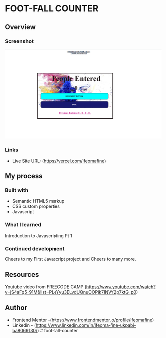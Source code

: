 # FOOT-FALL COUNTER

## Overview

### Screenshot

![](./FOOT-FALL-COUNTER.PNG)

### Links

- Live Site URL: (https://vercel.com/ifeomafine)

## My process

### Built with

- Semantic HTML5 markup
- CSS custom properties
- Javascript

### What I learned

Introduction to Javascripting Pt 1

### Continued development

Cheers to my First Javascript project and Cheers to many more.

## Resources

Youtube video from FREECODE CAMP (https://www.youtube.com/watch?v=jS4aFq5-91M&list=PLeYyu3ELvdUQnuOOPjk7INVY2p7ktG_p0)

## Author

- Frontend Mentor -(https://www.frontendmentor.io/profile/ifeomafine)
- Linkedin - (https://www.linkedin.com/in/ifeoma-fine-ukpabi-ba8069130/)
#   f o o t - f a l l - c o u n t e r 
 
 